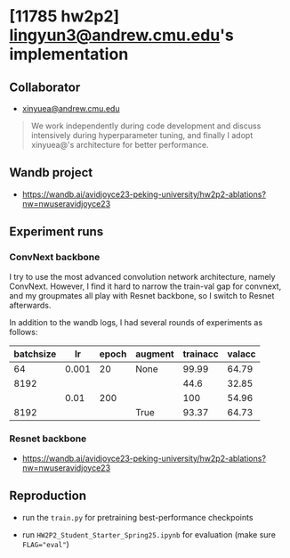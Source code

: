 

# [11785 hw2p2] lingyun3@andrew.cmu.edu's implementation 

## Collaborator
- xinyuea@andrew.cmu.edu

> We work independently during code development and discuss intensively during hyperparameter tuning, and finally I adopt xinyuea@'s architecture for better performance.

## Wandb project
- https://wandb.ai/avidjoyce23-peking-university/hw2p2-ablations?nw=nwuseravidjoyce23

## Experiment runs
### ConvNext backbone

I try to use the most advanced convolution network architecture, namely ConvNext. However, I find it hard to narrow the train-val gap for convnext, and my groupmates all play with Resnet backbone, so I switch to Resnet afterwards.

In addition to the wandb logs, I had several rounds of experiments as follows: 

| batchsize | lr    | epoch | augment | trainacc | valacc |
| --------- | ----- | ----- | ------- | -------- | ------ |
| 64        | 0.001 | 20    | None    | 99.99    | 64.79  |
| 8192      |       |       |         | 44.6     | 32.85  |
|           | 0.01  | 200   |         | 100      | 54.96  |
| 8192      |       |       | True    | 93.37    | 64.73  |

### Resnet backbone

- https://wandb.ai/avidjoyce23-peking-university/hw2p2-ablations?nw=nwuseravidjoyce23

## Reproduction

- run the `train.py` for pretraining best-performance checkpoints 

- run `HW2P2_Student_Starter_Spring25.ipynb` for evaluation (make sure `FLAG="eval"`)
